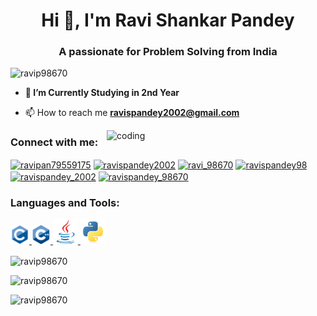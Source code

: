 <h1 align="center">Hi 👋, I'm Ravi Shankar Pandey</h1>
<h3 align="center">A passionate for Problem Solving from India</h3>

<p align="left"> <img src="https://komarev.com/ghpvc/?username=ravip98670&label=Profile%20views&color=0e75b6&style=flat" alt="ravip98670" /> </p>

- **🔭 I’m Currently Studying in 2nd Year**<br>

- 📫 How to reach me **ravispandey2002@gmail.com**
<img align="right" alt="coding" width="350" src="https://camo.githubusercontent.com/cae12fddd9d6982901d82580bdf321d81fb299141098ca1c2d4891870827bf17/68747470733a2f2f6d69726f2e6d656469756d2e636f6d2f6d61782f313336302f302a37513379765349765f7430696f4a2d5a2e676966">
<h3 align="left">Connect with me:</h3>
<p align="left">
<a href="https://twitter.com/ravipan79559175" target="blank"><img align="center" src="https://raw.githubusercontent.com/rahuldkjain/github-profile-readme-generator/master/src/images/icons/Social/twitter.svg" alt="ravipan79559175" height="30" width="40" /></a>
<a href="https://linkedin.com/in/ravispandey2002" target="blank"><img align="center" src="https://raw.githubusercontent.com/rahuldkjain/github-profile-readme-generator/master/src/images/icons/Social/linked-in-alt.svg" alt="ravispandey2002" height="30" width="40" /></a>
<a href="https://instagram.com/ravi_98670" target="blank"><img align="center" src="https://raw.githubusercontent.com/rahuldkjain/github-profile-readme-generator/master/src/images/icons/Social/instagram.svg" alt="ravi_98670" height="30" width="40" /></a>
 <a href="https://www.codechef.com/users/ravispandey98" target="blank"><img align="center" src="https://cdn.jsdelivr.net/npm/simple-icons@3.1.0/icons/codechef.svg" alt="ravispandey98" height="30" width="40" /></a>
<a href="https://codeforces.com/profile/ravispandey_2002" target="blank"><img align="center" src="https://raw.githubusercontent.com/rahuldkjain/github-profile-readme-generator/master/src/images/icons/Social/codeforces.svg" alt="ravispandey_2002" height="30" width="40" /></a>
<a href="https://www.leetcode.com/ravispandey_98670" target="blank"><img align="center" src="https://raw.githubusercontent.com/rahuldkjain/github-profile-readme-generator/master/src/images/icons/Social/leet-code.svg" alt="ravispandey_98670" height="30" width="40" /></a>

</p>

<h3 align="left">Languages and Tools:</h3>
<p align="left"> <a href="https://www.cprogramming.com/" target="_blank" rel="noreferrer"> <img src="https://raw.githubusercontent.com/devicons/devicon/master/icons/c/c-original.svg" alt="c" width="30" height="30"/> </a> <a href="https://www.w3schools.com/cpp/" target="_blank" rel="noreferrer"> <img src="https://raw.githubusercontent.com/devicons/devicon/master/icons/cplusplus/cplusplus-original.svg" alt="cplusplus" width="30" height="30"/> </a> <a href="https://www.java.com" target="_blank" rel="noreferrer"> <img src="https://raw.githubusercontent.com/devicons/devicon/master/icons/java/java-original.svg" alt="java" width="40" height="40"/> </a> <a href="https://www.python.org" target="_blank" rel="noreferrer"> <img src="https://raw.githubusercontent.com/devicons/devicon/master/icons/python/python-original.svg" alt="python" width="40" height="40"/> </a> </p>

<p><img align="center" src="https://github-readme-stats.vercel.app/api/top-langs?username=ravip98670&show_icons=true&locale=en&layout=compact" alt="ravip98670" /></p>


<p>&nbsp;<img align="left" src="https://github-readme-stats.vercel.app/api?username=ravip98670&show_icons=true&locale=en" alt="ravip98670" /></p>
<p><img align="left" src="https://github-readme-streak-stats.herokuapp.com/?user=ravip98670&" alt="ravip98670" /></p>
